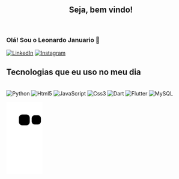 <div align="center">
<h2> Seja, bem vindo!</h2>
</div>
</br>

### Olá! Sou o Leonardo Januario 👋

[![LinkedIn](https://img.shields.io/badge/LinkedIn-0077B5?style=for-the-badge&logo=linkedin&logoColor=white)](https://www.linkedin.com/in/leojanuario/)
[![Instagram](https://img.shields.io/badge/Instagram-E4405F?style=for-the-badge&logo=instagram&logoColor=white)](https://www.instagram.com/imleojanuario/)


## Tecnologias que eu uso no meu dia

<div style="display: inline_block"><br/>
   <img align="center" alt="Python" src="https://img.shields.io/badge/Python-3776AB?style=for-the-badge&logo=python&logoColor=white" />
  
  <img align="center" alt="Html5" src="https://img.shields.io/badge/HTML5-E34F26?style=for-the-badge&logo=html5&logoColor=white" />
  
  <img align="center" alt="JavaScript" src="https://img.shields.io/badge/JavaScript-323330?style=for-the-badge&logo=javascript&logoColor=F7DF1E" />
   
  <img align="center" alt="Css3" src="https://img.shields.io/badge/CSS3-1572B6?style=for-the-badge&logo=css3&logoColor=white" />
  
  <img align="center" alt="Dart" src="https://img.shields.io/badge/Dart-0175C2?style=for-the-badge&logo=dart&logoColor=white" />

  <img align="center" alt="Flutter" src="https://img.shields.io/badge/Flutter-02569B?style=for-the-badge&logo=flutter&logoColor=white" />
  
  <img align="center" alt="MySQL" src="https://img.shields.io/badge/MySQL-005C84?style=for-the-badge&logo=mysql&logoColor=white" />
   
   
</div>

![snake gif](https://github.com/LeoJanuario/LeoJanuario/blob/output/github-contribution-grid-snake.svg)
